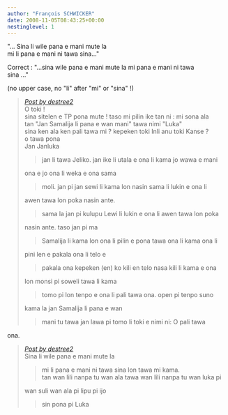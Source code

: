 ```yaml
---
author: "François SCHWICKER"
date: 2008-11-05T08:43:25+00:00
nestinglevel: 1
---
```

"... Sina li wile pana e mani mute la  
mi li pana e mani ni tawa sina..."  
  
Correct : "...sina wile pana e mani mute la mi pana e mani ni tawa  
sina ..."  
  
(no upper case, no "li" after "mi" or "sina" !)  

> [_Post by destree2_](/sHyrfkbs/tan-tenpo-suno-pi-jan-lawa-sewi-pini#post1)  
> O toki !  
> sina sitelen e TP pona mute ! taso mi pilin ike tan ni : mi sona ala  
> tan "Jan Samalija li pana e wan mani" tawa nimi "Luka"  
> sina ken ala ken pali tawa mi ? kepeken toki Inli anu toki Kanse ?  
> o tawa pona  
> Jan Janluka  
> 
> > jan li tawa Jeliko. jan ike li utala e ona li kama jo wawa e mani  
> > 
> 
> ona e jo ona li weka e ona sama  
> 
> > moli. jan pi jan sewi li kama lon nasin sama li lukin e ona li  
> > 
> 
> awen tawa lon poka nasin ante.  
> 
> > sama la jan pi kulupu Lewi li lukin e ona li awen tawa lon poka  
> > 
> 
> nasin ante. taso jan pi ma  
> 
> > Samalija li kama lon ona li pilin e pona tawa ona li kama ona li  
> > 
> 
> pini len e pakala ona li telo e  
> 
> > pakala ona kepeken (en) ko kili en telo nasa kili li kama e ona  
> > 
> 
> lon monsi pi soweli tawa li kama  
> 
> > tomo pi lon tenpo e ona li pali tawa ona. open pi tenpo suno  
> > 
> 
> kama la jan Samalija li pana e wan  
> 
> > mani tu tawa jan lawa pi tomo li toki e nimi ni: O pali tawa  
> > 
> 
> 

ona.  

> [_Post by destree2_](/sHyrfkbs/tan-tenpo-suno-pi-jan-lawa-sewi-pini#post1)  
> Sina li wile pana e mani mute la  
> 
> > mi li pana e mani ni tawa sina lon tawa mi kama.  
> > tan wan lili nanpa tu wan ala tawa wan lili nanpa tu wan luka pi  
> > 
> 
> wan suli wan ala pi lipu pi ijo  
> 
> > sin pona pi Luka  
> > 
> 
>